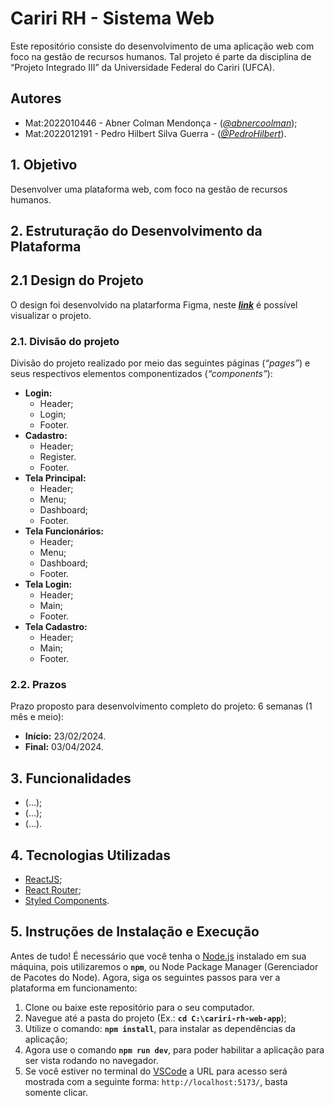 # Cariri RH - Sistema Web

Este repositório consiste do desenvolvimento de uma aplicação web com foco na gestão de recursos humanos. Tal projeto é parte da disciplina de “Projeto Integrado III” da Universidade Federal do Cariri (UFCA).

## Autores

 - Mat:2022010446 - Abner Colman Mendonça - (_[@abnercoolman](https://www.github.com/abnercoolman)_);
 - Mat:2022012191 - Pedro Hilbert Silva Guerra - (_[@PedroHilbert](https://github.com/PedroHilbert)_).

## 1. Objetivo

Desenvolver uma plataforma web, com foco na gestão de recursos humanos.

## 2. Estruturação do Desenvolvimento da Plataforma

## 2.1 Design do Projeto

O design foi desenvolvido na platarforma Figma, neste **_[link](https://www.figma.com/file/S9LvzdsyZflofavaSxrPAS/Cariri-RH-%7C-Aplica%C3%A7%C3%A3o-Web?type=design&node-id=0%3A1&mode=design&t=NFMpsGhmxiI7twOn-1)_** é possível visualizar o projeto.

### 2.1. Divisão do projeto

Divisão do projeto realizado por meio das seguintes páginas (_“pages”_) e seus respectivos elementos componentizados (_“components”_):

- **Login:**
  - Header;
  - Login;
  - Footer.
- **Cadastro:**
  - Header;
  - Register.
  - Footer.
- **Tela Principal:**
  - Header;
  - Menu;
  - Dashboard;
  - Footer.
- **Tela Funcionários:**
  - Header;
  - Menu;
  - Dashboard;
  - Footer.
- **Tela Login:**
  - Header;
  - Main;
  - Footer.
- **Tela Cadastro:**
  - Header;
  - Main;
  - Footer.

### 2.2. Prazos

Prazo proposto para desenvolvimento completo do projeto: 6 semanas (1 mês e meio):

- **Início:** 23/02/2024.
- **Final:** 03/04/2024.

## 3. Funcionalidades

- (...);
- (...);
- (...).

## 4. Tecnologias Utilizadas

- [ReactJS](https://react.dev/);
- [React Router](https://reactrouter.com/en/main);
- [Styled Components](https://styled-components.com/).

## 5. Instruções de Instalação e Execução

Antes de tudo! É necessário que você tenha o [Node.js](https://nodejs.org/en) instalado em sua máquina, pois utilizaremos o **`npm`**, ou Node Package Manager (Gerenciador de Pacotes do Node). Agora, siga os seguintes passos para ver a plataforma em funcionamento:

1. Clone ou baixe este repositório para o seu computador.
2. Navegue até a pasta do projeto (Ex.: **`cd C:\cariri-rh-web-app`**);
3. Utilize o comando: **`npm install`**, para instalar as dependências da aplicação;
4. Agora use o comando **`npm run dev`**, para poder habilitar a aplicação para ser vista rodando no navegador.
5. Se você estiver no terminal do [VSCode](https://code.visualstudio.com/) a URL para acesso será mostrada com a seguinte forma: `http://localhost:5173/`, basta somente clicar.
